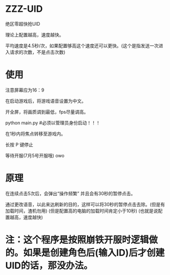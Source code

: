 # ZZZ-UID
绝区零超快抢UID

理论上配置越高，速度越快。

平均速度是4.5秒/次，如果配置够高这个速度还可以更快。(这个是指发送一次进入请求的次数，不是点击次数)

# 使用

注意屏幕应为16：9

在启动游戏后，将游戏语音设置为中文。

开全屏，将画质调到最低，fps尽量调高。

python main.py  #必须以管理员身份启动！！！

在1秒内将焦点转移至游戏内。

长按 P 键停止

等待开服(7月5号开服哦) owo

# 原理

在连续点击5次后，会弹出“操作频繁” 并且会有30秒的暂停点击。

通过更改语音，以此来达刷新的目的，这样可以将30秒的暂停点击去除。(但是有加载时间，渣机勿用) (但是配置高的电脑的加载时间肯定小于10秒)
(也就是说配置越高，速度越快)

# 注：这个程序是按照崩铁开服时逻辑做的。如果是创建角色后(输入ID)后才创建UID的话，那没办法。
